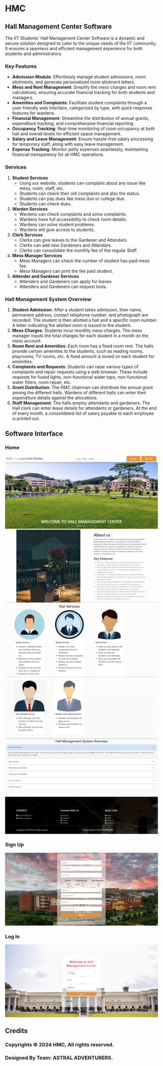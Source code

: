 # HMC
## Hall Management Center Software
The IIT Students' Hall Management Center Software is a dynamic and secure solution designed to cater to the unique needs of the IIT community. It ensures a seamless and efficient management experience for both students and administrators.
### Key Features
* **Admission Module**: Effortlessly manage student admissions, room allotments, and generate personalized room allotment letters.
* **Mess and Rent Management**: Simplify the mess charges and room rent calculations, ensuring accurate financial tracking for both students and managers.
* **Amenities and Complaints**: Facilitate student complaints through a user-friendly web interface, categorized by type, with quick response features for wardens.
* **Financial Management**: Streamline the distribution of annual grants, expenditure tracking, and comprehensive financial reporting.
* **Occupancy Tracking**: Real-time monitoring of room occupancy at both hall and overall levels for efficient space management.
* **Salary and Leave Management**: Ensure hassle-free salary processing for temporary staff, along with easy leave management.
* **Expense Tracking**: Monitor petty expenses seamlessly, maintaining financial transparency for all HMC operations.

###  Services

1. **Student Services**
   * Using our website, students can complaint about any issue like mess, room, staff, etc.
   * Students can check their old complaints and also the status.
   * Students can pay dues like mess due or college due.
   * Students can check dues.
2. **Warden Services**
   * Wardens can check complaints and solve complaints.
   * Wardens have full accessibility to check room details.
   * Wardens can solve student problems.
   * Wardens will give access to students.
3. **Clerk Services**
   * Clerks can give leaves to the Gardener and Attendars.
   * Clerks can add new Gardeners and Attendars.
   * Clerks can consolidate the monthly fee of the regular Staff.
4. **Mess Manager Services**
   * Mess Managers can check the number of student has paid mess fee.
   * Mess Managers can print the fee paid student.
5. **Attender and Gardener Services**
   * Attenders and Gardeners can apply for leaves.
   * Attenders and Gardeners can request tools.

### Hall Management System Overview

1. **Student Admission**: After a student takes admission, their name, permanent address, contact telephone number, and photograph are recorded. The student is then allotted a hall and a specific room number. A letter indicating the allotted room is issued to the student.
2. **Mess Charges**: Students incur monthly mess charges. The mess manager inputs the total charges for each student in a month on the mess account.
3. **Room Rent and Amenities**: Each room has a fixed room rent. The halls provide certain amenities to the students, such as reading rooms, playrooms, TV rooms, etc. A fixed amount is levied on each student for amenities.
4. **Complaints and Requests**: Students can raise various types of complaints and repair requests using a web browser. These include requests for fused lights, non-functional water taps, non-functional water filters, room repair, etc.
5. **Grant Distribution**: The HMC chairman can distribute the annual grant among the different halls. Wardens of different halls can enter their expenditure details against the allocations.
6. **Staff Management**: The halls employ attendants and gardeners. The Hall clerk can enter leave details for attendants or gardeners. At the end of every month, a consolidated list of salary payable to each employee is printed out.

## Software Interface
### Home 
<img class="d-block w-100 h-100" src="README_IMAGES/1.png">
<img class="d-block w-100 h-100" src="README_IMAGES/2.png">
<img class="d-block w-100 h-100" src="README_IMAGES/3.png">
<img class="d-block w-100 h-100" src="README_IMAGES/4.png">
<img class="d-block w-100 h-100" src="README_IMAGES/5.png">
<img class="d-block w-100 h-100" src="README_IMAGES/6.png">

### Sign Up
<img class="d-block w-100 h-100" src="README_IMAGES/signup.png" alt="Firstslide">

### Log In
<img class="d-block w-100 h-100" src="README_IMAGES/login.png" alt="Firstslide">

## Credits
### Copyrights © 2024 HMC, All rights reserved.
### Designed By Team: ASTRAL ADVENTURERS.
